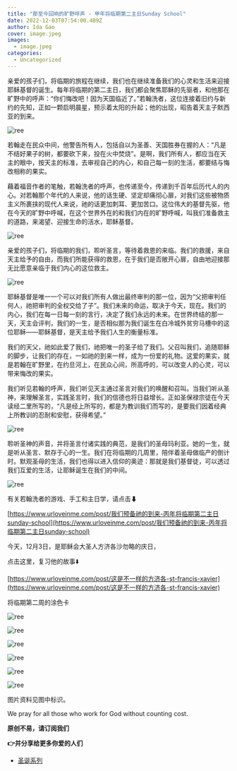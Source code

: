 ```yaml
---
title: "那至今回响的旷野呼声 - 甲年将临期第二主日Sunday School"
date: 2022-12-03T07:54:00.489Z
author: Ida Gao
cover: image.jpeg
images:
  - image.jpeg
categories:
  - Uncategorized
---
```


亲爱的孩子们，将临期的旅程在继续，我们也在继续准备我们的心灵和生活来迎接耶稣基督的诞生。每年将临期的第二主日，我们都会聚焦耶稣的先驱者，和他那在旷野中的呼声：“你们悔改吧！因为天国临近了。”若翰洗者，这位连接着旧约与新约的先知，正如一颗启明晨星，预示着太阳的升起；他的出现，昭告着天主子默西亚的到来。

<!--more-->

  

![ree](https://static.wixstatic.com/media/55472c_d4cdebd585434f07892953c5df0bb685~mv2.jpeg/v1/fill/w_92,h_52,al_c,q_80,usm_0.66_1.00_0.01,blur_2,enc_avif,quality_auto/55472c_d4cdebd585434f07892953c5df0bb685~mv2.jpeg)

  

若翰走在民众中间，他警告所有人，包括自以为圣善、天国胜券在握的人：“凡是不结好果子的树，都要砍下来，投在火中焚烧”。是啊，我们所有人，都应当在天主的眼中，按天主的标准，去审视自己的内心，和自己每一刻的生活，都要结与悔改相称的果实。

  

藉着福音作者的笔触，若翰洗者的呼声，也传递至今，传递到千百年后历代人的内心。对若翰那个年代的人来说，他的话生硬、坚定却痛彻心扉，对我们这些被物质主义所裹挟的现代人来说，祂的话更加刺耳、更加苦口。这位伟大的基督先驱，他在今天的旷野中呼喊，在这个世界外在的和我们内在的旷野呼喊，叫我们准备救主的道路，来渴望、迎接生命的活水，耶稣基督。

![ree](https://static.wixstatic.com/media/55472c_ea223b933a594d5abdf3e3939c7f5c5b~mv2.png)

  

亲爱的孩子们，将临期的我们，聆听圣言，等待着救恩的来临。我们的救援，来自天主给予的自由，而我们所能获得的救恩，在于我们是否敞开心扉，自由地迎接那无比愿意亲临于我们内心的这位救主。

  

![ree](https://static.wixstatic.com/media/55472c_e0eeb58d52764a0d8d66a49d5699501e~mv2.jpg)

  

耶稣基督是唯一一个可以对我们所有人做出最终审判的那一位，因为“父把审判任何人，祂把审判的全权交给了子”。我们未来的命运，取决于今天，现在。我们的内心，我们在每一日每一刻的言行，决定了我们永远的未来。在世界终结的那一天，天主会评判，我们的一生，是否相似那为我们诞生在白冷城外贫穷马槽中的这位耶稣——耶稣基督，是天主给予我们人生的衡量标准。

  

我们的天父，祂如此爱了我们，祂把唯一的圣子给了我们。父召叫我们，追随耶稣的脚步，让我们的存在，一如祂的到来一样，成为一份爱的礼物。这爱的果实，就是若翰在旷野里，在约旦河上，在民众心间，所高呼的，可以改变人的心灵，可以带来悔改的果实。

  

我们听见若翰的呼声，我们听见天主通过圣言对我们的唤醒和召叫。当我们听从圣神，来理解圣言，实践圣言时，我们的信德也将日益增长。正如圣保禄宗徒在今天读经二里所写的，“凡是经上所写的，都是为教训我们而写的，是要我们因着经典上所教训的忍耐和安慰，获得希望。”

  

![ree](https://static.wixstatic.com/media/55472c_4a63e96208d14ad0ae4f6971eaff481a~mv2.jpg)

  

聆听圣神的声音，并将圣言付诸实践的典范，是我们的圣母玛利亚。她的一生，就是听从圣言、默存于心的一生。我们在将临期的几周里，陪伴着圣母做临产的倒计时。默观圣母的生活，我们也得以进入信仰的奥迹：那就是我们基督徒，可以透过我们互爱的生活，让耶稣诞生在我们的中间。

  

![ree](https://static.wixstatic.com/media/55472c_4035e418331d4f4c9103f598ad145dc6~mv2.jpg)

  

有关若翰洗者的游戏、手工和主日学，请点击⬇

  

[https://www.urloveinme.com/post/我们预备祂的到来-丙年将临期第二主日sunday-school](https://www.urloveinme.com/post/我们预备祂的到来-丙年将临期第二主日sunday-school)

  

今天，12月3日，是耶稣会大圣人方济各沙勿略的庆日，

点击这里，复习他的故事⬇️

  

[https://www.urloveinme.com/post/这是不一样的方济各-st-francis-xavier](https://www.urloveinme.com/post/这是不一样的方济各-st-francis-xavier)

  

将临期第二周的涂色卡

  

![ree](https://static.wixstatic.com/media/55472c_07c998b84eb546c3a296aaf3dab8dd8d~mv2.png)

  

![ree](https://static.wixstatic.com/media/55472c_d3cdeef8925d40f2b0c66b7324fb1f9b~mv2.png)

  

![ree](https://static.wixstatic.com/media/55472c_ebdb204420db4de69b74603fa35a8aa3~mv2.png)

  

  

![ree](https://static.wixstatic.com/media/55472c_d4a212d1ba1b4fb9a59ac7eff4c23a2d~mv2.jpeg/v1/fill/w_130,h_173,al_c,q_80,usm_0.66_1.00_0.01,blur_2,enc_avif,quality_auto/55472c_d4a212d1ba1b4fb9a59ac7eff4c23a2d~mv2.jpeg)

  

![ree](https://static.wixstatic.com/media/55472c_ebbf2561310a4d3c9e563e825f2caa53~mv2.jpeg/v1/fill/w_130,h_173,al_c,q_80,usm_0.66_1.00_0.01,blur_2,enc_avif,quality_auto/55472c_ebbf2561310a4d3c9e563e825f2caa53~mv2.jpeg)

  

![ree](https://static.wixstatic.com/media/55472c_93408afb290a48b585d2ea3695b23cc6~mv2.jpeg/v1/fill/w_130,h_173,al_c,q_80,usm_0.66_1.00_0.01,blur_2,enc_avif,quality_auto/55472c_93408afb290a48b585d2ea3695b23cc6~mv2.jpeg)

  

图片资料见图中标识。

We pray for all those who work for God without counting cost.

**原创不易，请订阅我们**

**👉并分享给更多你爱的人们**

*   [圣诞系列](https://www.urloveinme.com/首頁/categories/圣诞系列)
